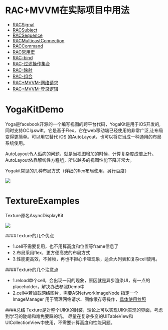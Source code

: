 # RAC+MVVM在实际项目中用法
* [RACSignal](https://github.com/leoAntu/RACDemo/tree/master/RACDemo/RACDemo/Class/RACSignal)
* [RACSubject](https://github.com/leoAntu/RACDemo/tree/master/RACDemo/RACDemo/Class/RACSubject)
* [RACSequence](https://github.com/leoAntu/RACDemo/tree/master/RACDemo/RACDemo/Class/RACSequence)
* [RACMulticastConnection](https://github.com/leoAntu/RACDemo/tree/master/RACDemo/RACDemo/Class/RACMulticastConnection)
* [RACCommand](https://github.com/leoAntu/RACDemo/tree/master/RACDemo/RACDemo/Class/RACCommand)
* [RAC常用宏](https://github.com/leoAntu/RACDemo/tree/master/RACDemo/RACDemo/Class/RAC%E5%B8%B8%E7%94%A8%E5%AE%8F)
* [RAC-bind](https://github.com/leoAntu/RACDemo/tree/master/RACDemo/RACDemo/Class/RAC-bind)
* [RAC-过滤操作集合](https://github.com/leoAntu/RACDemo/tree/master/RACDemo/RACDemo/Class/RAC-skip)
* [RAC-映射](https://github.com/leoAntu/RACDemo/tree/master/RACDemo/RACDemo/Class/RAC-%E6%98%A0%E5%B0%84)
* [RAC-组合](https://github.com/leoAntu/RACDemo/tree/master/RACDemo/RACDemo/Class/RAC-%E7%BB%84%E5%90%88)
* [RAC+MVVM-网络请求](https://github.com/leoAntu/RACDemo/tree/master/RACDemo/RACDemo/Class/MVVM-%E7%BD%91%E7%BB%9C%E8%AF%B7%E6%B1%82)
* [RAC+MVVM-登录逻辑](https://github.com/leoAntu/RACDemo/tree/master/RACDemo/RACDemo/Class/MVVM-%E7%99%BB%E5%BD%95)


# YogaKitDemo
Yoga是facebook开源的一个编写视图的跨平台代码，YogaKit是用于iOS开发的,同时支持OC与swift。它是基于Flex，它在web移动端已经使用的非常广泛,让布局变得更简单。可以用它替代 iOS 的AutoLayout，也可以将它当成一种通用的布局系统使用。

AutoLayout令人诟病的问题，就是当视图增加的时候，计算复杂度成倍上升。AutoLayout依靠解线性方程组，所以越多的视图性能下降非常大。

Yogakit常见的几种布局方式（详细的flex布局使用，另行百度）

![](https://github.com/leoAntu/YogaKitDemo/blob/master/YogaKitDemo/2018-06-05%2015_15_17.gif)

# TextureExamples
Texture原名AsyncDisplayKit

![](https://github.com/leoAntu/TextureExamples/blob/master/AsyncDisplayTableViewDemo/2018-06-08%2014_42_45.gif)

####Texture的几个优点
* 1.cell不需要复用，也不用算高度和位置等frame信息了
* 2.布局采用flex，更方便高效的布局方式
* 3.性能更高效，不掉帧，再也不担心卡顿现象，适合大列表和复杂cell使用。

####Texture的几个注意点
* 1.reload单个cell，会出现一闪的现象，原因就是异步渲染UI，有一点的placeholder，解决办法参照Demo中
* 2.cell中若加载网络图片，需要ASNetworkImageNode 指定一个 ImageManager 用于管理网络请求、图像缓存等操作，[具体使用参照](https://www.jianshu.com/p/e5761e9a7850)

####总结
Texture是对整个UIKit的封装，理论上可以实现UIKit实现的界面，考虑到学习的陡峭和难免要踩的坑。
尽量在复杂多变的UITableView和UICollectionView中使用，不需要计算高度和性能问题。


